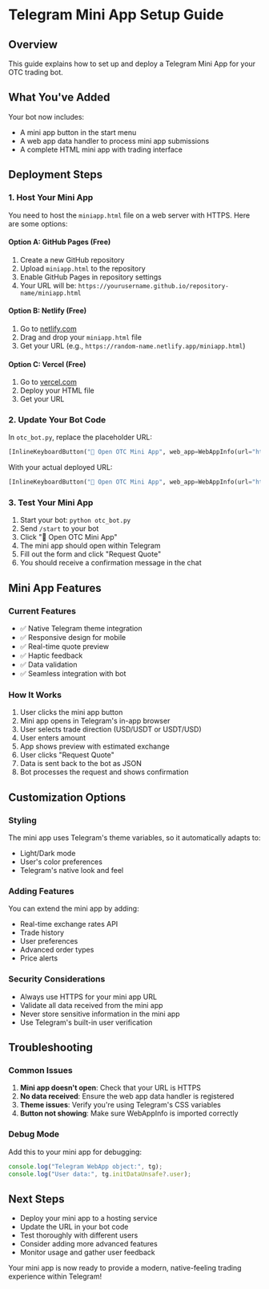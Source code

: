 # Telegram Mini App Setup Guide

## Overview

This guide explains how to set up and deploy a Telegram Mini App for your OTC trading bot.

## What You've Added

Your bot now includes:

- A mini app button in the start menu
- A web app data handler to process mini app submissions
- A complete HTML mini app with trading interface

## Deployment Steps

### 1. Host Your Mini App

You need to host the `miniapp.html` file on a web server with HTTPS. Here are some options:

#### Option A: GitHub Pages (Free)

1. Create a new GitHub repository
2. Upload `miniapp.html` to the repository
3. Enable GitHub Pages in repository settings
4. Your URL will be: `https://yourusername.github.io/repository-name/miniapp.html`

#### Option B: Netlify (Free)

1. Go to [netlify.com](https://netlify.com)
2. Drag and drop your `miniapp.html` file
3. Get your URL (e.g., `https://random-name.netlify.app/miniapp.html`)

#### Option C: Vercel (Free)

1. Go to [vercel.com](https://vercel.com)
2. Deploy your HTML file
3. Get your URL

### 2. Update Your Bot Code

In `otc_bot.py`, replace the placeholder URL:

```python
[InlineKeyboardButton("🚀 Open OTC Mini App", web_app=WebAppInfo(url="https://your-domain.com/miniapp.html"))]
```

With your actual deployed URL:

```python
[InlineKeyboardButton("🚀 Open OTC Mini App", web_app=WebAppInfo(url="https://yourusername.github.io/repository-name/miniapp.html"))]
```

### 3. Test Your Mini App

1. Start your bot: `python otc_bot.py`
2. Send `/start` to your bot
3. Click "🚀 Open OTC Mini App"
4. The mini app should open within Telegram
5. Fill out the form and click "Request Quote"
6. You should receive a confirmation message in the chat

## Mini App Features

### Current Features

- ✅ Native Telegram theme integration
- ✅ Responsive design for mobile
- ✅ Real-time quote preview
- ✅ Haptic feedback
- ✅ Data validation
- ✅ Seamless integration with bot

### How It Works

1. User clicks the mini app button
2. Mini app opens in Telegram's in-app browser
3. User selects trade direction (USD/USDT or USDT/USD)
4. User enters amount
5. App shows preview with estimated exchange
6. User clicks "Request Quote"
7. Data is sent back to the bot as JSON
8. Bot processes the request and shows confirmation

## Customization Options

### Styling

The mini app uses Telegram's theme variables, so it automatically adapts to:

- Light/Dark mode
- User's color preferences
- Telegram's native look and feel

### Adding Features

You can extend the mini app by adding:

- Real-time exchange rates API
- Trade history
- User preferences
- Advanced order types
- Price alerts

### Security Considerations

- Always use HTTPS for your mini app URL
- Validate all data received from the mini app
- Never store sensitive information in the mini app
- Use Telegram's built-in user verification

## Troubleshooting

### Common Issues

1. **Mini app doesn't open**: Check that your URL is HTTPS
2. **No data received**: Ensure the web app data handler is registered
3. **Theme issues**: Verify you're using Telegram's CSS variables
4. **Button not showing**: Make sure WebAppInfo is imported correctly

### Debug Mode

Add this to your mini app for debugging:

```javascript
console.log("Telegram WebApp object:", tg);
console.log("User data:", tg.initDataUnsafe?.user);
```

## Next Steps

- Deploy your mini app to a hosting service
- Update the URL in your bot code
- Test thoroughly with different users
- Consider adding more advanced features
- Monitor usage and gather user feedback

Your mini app is now ready to provide a modern, native-feeling trading experience within Telegram!
